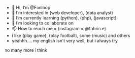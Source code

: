 - 👋 Hi, I’m @Fanloop
- 👀 I’m interested in (web developer), (data analyst)
- 🌱 I’m currently learning (python), (php), (javascript)
- 💞️ I’m looking to collaborate on 
- 📫 How to reach me = (instagram = @fahrin.e)
- i like (play game), (play football), some (music) and others
- yeahhh.... my english isn't very well, but i always try

no many more i think
